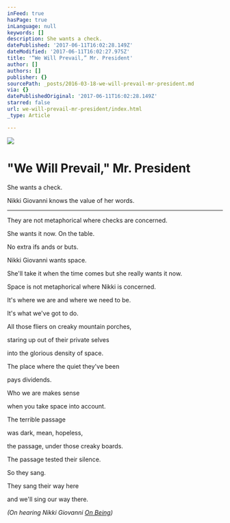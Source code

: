 ```yaml
---
inFeed: true
hasPage: true
inLanguage: null
keywords: []
description: She wants a check.
datePublished: '2017-06-11T16:02:28.149Z'
dateModified: '2017-06-11T16:02:27.975Z'
title: '“We Will Prevail,” Mr. President'
author: []
authors: []
publisher: {}
sourcePath: _posts/2016-03-18-we-will-prevail-mr-president.md
via: {}
datePublishedOriginal: '2017-06-11T16:02:28.149Z'
starred: false
url: we-will-prevail-mr-president/index.html
_type: Article

---
```

![](https://the-grid-user-content.s3-us-west-2.amazonaws.com/21a170de-7068-429d-ab52-cafaab85dfd3.jpg)

# "We Will Prevail," Mr. President

She wants a check.

Nikki Giovanni knows the value of her words.

---

They are not metaphorical where checks are concerned.

She wants it now. On the table.

No extra ifs ands or buts.

Nikki Giovanni wants space.

She'll take it when the time comes but she really wants it now.

Space is not metaphorical where Nikki is concerned.

It's where we are and where we need to be.

It's what we've got to do.

All those fliers on creaky mountain porches, 

staring up out of their private selves

into the glorious density of space.

The place where the quiet they've been

pays dividends.

Who we are makes sense

when you take space into account.

The terrible passage

was dark, mean, hopeless,

the passage, under those creaky boards.

The passage tested their silence.

So they sang.

They sang their way here

and we'll sing our way there.

_(On hearing Nikki Giovanni [On Being][0])_

[0]: http://www.onbeing.org/program/nikki-giovanni-soul-food-sex-and-space/8501